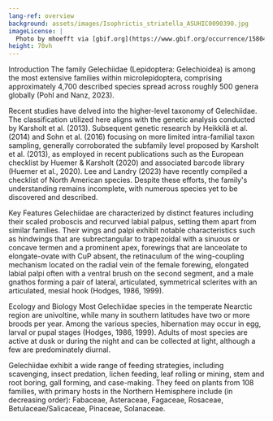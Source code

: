 ```yaml
---
lang-ref: overview
background: assets/images/Isophrictis_striatella_ASUHIC0090390.jpg
imageLicense: |
  Photo by mhoefft via [gbif.org](https://www.gbif.org/occurrence/1580487687)
height: 70vh
---
```



Introduction
The family Gelechiidae (Lepidoptera: Gelechioidea) is among the most extensive families within microlepidoptera, comprising approximately 4,700 described species spread across roughly 500 genera globally (Pohl and Nanz, 2023). 

Recent studies have delved into the higher-level taxonomy of Gelechiidae. The classification utilized here aligns with the genetic analysis conducted by Karsholt et al. (2013). Subsequent genetic research by Heikkilä et al. (2014) and Sohn et al. (2016) focusing on more limited intra-familial taxon sampling,  generally corroborated the subfamily level proposed by Karsholt et al. (2013), as employed in recent publications such as the European checklist by Huemer & Karsholt (2020) and associated barcode library (Huemer et al., 2020). Lee and Landry (2023) have recently compiled a checklist of North American species. Despite these efforts, the family's understanding remains incomplete, with numerous species yet to be discovered and described.

Key Features
Gelechiidae are characterized by distinct features including their scaled proboscis and recurved labial palpus, setting them apart from similar families. Their wings and palpi exhibit notable characteristics such as hindwings that are subrectangular to trapezoidal with a sinuous or concave termen and a prominent apex, forewings that are lanceolate to elongate-ovate with CuP absent, the retinaculum of the wing-coupling mechanism located on the radial vein of the female forewing, elongated labial palpi often with a ventral brush on the second segment, and a male gnathos forming a pair of lateral, articulated, symmetrical sclerites with an articulated, mesial hook (Hodges, 1986, 1999).

Ecology and Biology
Most Gelechiidae species in the temperate Nearctic region are univoltine, while many in southern latitudes have two or more broods per year. Among the various species, hibernation may occur in egg, larval or pupal stages (Hodges, 1986, 1999). Adults of most species are active at dusk or during the night and can be collected at light, although a few are predominately diurnal. 

Gelechiidae exhibit a wide range of feeding strategies, including scavenging, insect predation, lichen feeding, leaf rolling or mining, stem and root boring, gall forming, and case-making. They feed on plants from 108 families, with primary hosts in the Northern Hemisphere include (in decreasing order): Fabaceae, Asteraceae, Fagaceae, Rosaceae, Betulaceae/Salicaceae, Pinaceae, Solanaceae.


